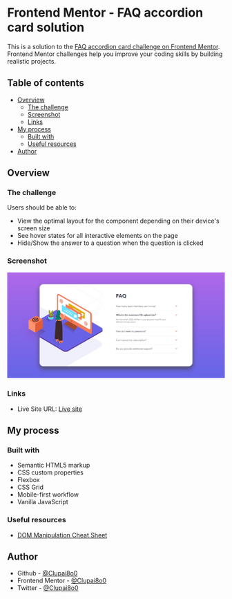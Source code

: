 # Frontend Mentor - FAQ accordion card solution

This is a solution to the [FAQ accordion card challenge on Frontend Mentor](https://www.frontendmentor.io/challenges/faq-accordion-card-XlyjD0Oam). Frontend Mentor challenges help you improve your coding skills by building realistic projects. 

## Table of contents

- [Overview](#overview)
  - [The challenge](#the-challenge)
  - [Screenshot](#screenshot)
  - [Links](#links)
- [My process](#my-process)
  - [Built with](#built-with)
  - [Useful resources](#useful-resources)
- [Author](#author)

## Overview

### The challenge

Users should be able to:

- View the optimal layout for the component depending on their device's screen size
- See hover states for all interactive elements on the page
- Hide/Show the answer to a question when the question is clicked

### Screenshot

![Desktop View](./design/desktop-view.png)

### Links

- Live Site URL: [Live site](https://clupai8o0.github.io/faq-accordion-card/)

## My process

### Built with

- Semantic HTML5 markup
- CSS custom properties
- Flexbox
- CSS Grid
- Mobile-first workflow
- Vanilla JavaScript

### Useful resources

- [DOM Manipulation Cheat Sheet](https://gist.github.com/thegitfather/9c9f1a927cd57df14a59c268f118ce86#add-elements-to-the-dom-cont)

## Author

- Github - [@Clupai8o0](https://www.github.com/Clupai8o0)
- Frontend Mentor - [@Clupai8o0](https://www.frontendmentor.io/profile/Clupai8o0)
- Twitter - [@Clupai8o0](https://www.twitter.com/Clupai8o0)
